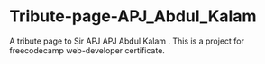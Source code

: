 # Tribute-page-APJ_Abdul_Kalam
A tribute page to Sir APJ APJ Abdul Kalam .
This is a project for freecodecamp web-developer certificate.
